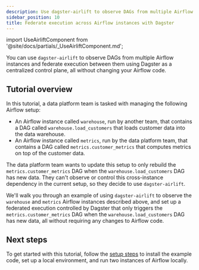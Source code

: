 ```yaml
---
description: Use dagster-airlift to observe DAGs from multiple Airflow instances and federate execution between them using Dagster as a centralized control plane, all without changing your Airflow code.
sidebar_position: 10
title: Federate execution across Airflow instances with Dagster
---
```


import UseAirliftComponent from '@site/docs/partials/\_UseAirliftComponent.md';

<UseAirliftComponent />

You can use `dagster-airlift` to observe DAGs from multiple Airflow instances and federate execution between them using Dagster as a centralized control plane, all without changing your Airflow code.

## Tutorial overview

In this tutorial, a data platform team is tasked with managing the following Airflow setup:

- An Airflow instance called `warehouse`, run by another team, that contains a DAG called `warehouse.load_customers` that loads customer data into the data warehouse.
- An Airflow instance called `metrics`, run by the data platform team, that contains a DAG called `metrics.customer_metrics` that computes metrics on top of the customer data.

The data platform team wants to update this setup to only rebuild the `metrics.customer_metrics` DAG when the `warehouse.load_customers` DAG has new data. They can't observe or control this cross-instance dependency in the current setup, so they decide to use `dagster-airlift`.

We'll walk you through an example of using `dagster-airlift` to observe the `warehouse` and `metrics` Airflow instances described above, and set up a federated execution controlled by Dagster that only triggers the `metrics.customer_metrics` DAG when the `warehouse.load_customers` DAG has new data, all without requiring any changes to Airflow code.

## Next steps

To get started with this tutorial, follow the [setup steps](/migration/airflow-to-dagster/airlift-v1/federation/setup) to install the example code, set up a local environment, and run two instances of Airflow locally.
